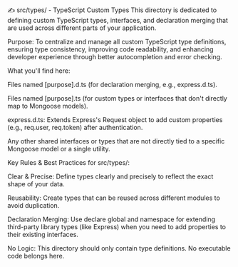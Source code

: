 ✍️ src/types/ - TypeScript Custom Types
This directory is dedicated to defining custom TypeScript types, interfaces, and declaration merging that are used across different parts of your application.

Purpose: To centralize and manage all custom TypeScript type definitions, ensuring type consistency, improving code readability, and enhancing developer experience through better autocompletion and error checking.

What you'll find here:

Files named [purpose].d.ts (for declaration merging, e.g., express.d.ts).

Files named [purpose].ts (for custom types or interfaces that don't directly map to Mongoose models).

express.d.ts: Extends Express's Request object to add custom properties (e.g., req.user, req.token) after authentication.

Any other shared interfaces or types that are not directly tied to a specific Mongoose model or a single utility.

Key Rules & Best Practices for src/types/:

Clear & Precise: Define types clearly and precisely to reflect the exact shape of your data.

Reusability: Create types that can be reused across different modules to avoid duplication.

Declaration Merging: Use declare global and namespace for extending third-party library types (like Express) when you need to add properties to their existing interfaces.

No Logic: This directory should only contain type definitions. No executable code belongs here.
